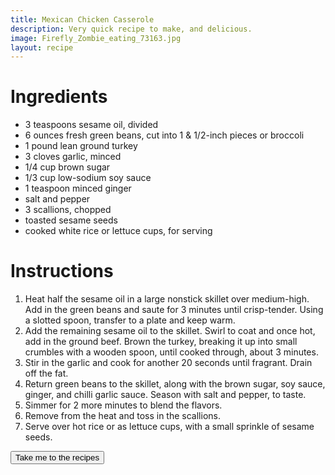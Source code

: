 ```yaml
---
title: Mexican Chicken Casserole
description: Very quick recipe to make, and delicious.
image: Firefly_Zombie_eating_73163.jpg
layout: recipe
---
```


<h1 class="text-secondary text-3xl my-2">Ingredients</h1>
<ul class="py-2">
    <li>3 teaspoons sesame oil, divided</li>
    <li>6 ounces fresh green beans, cut into 1 & 1/2-inch pieces or broccoli</li>
    <li>1 pound lean ground turkey</li>
    <li>3 cloves garlic, minced</li>
    <li>1/4 cup brown sugar</li>
    <li>1/3 cup low-sodium soy sauce</li>
    <li>1 teaspoon minced ginger</li>
    <li>salt and pepper</li>
    <li>3 scallions, chopped</li>
    <li>toasted sesame seeds</li>
    <li>cooked white rice or lettuce cups, for serving</li>
</ul>

<h1 class="text-secondary text-3xl my-2">Instructions</h1>
<ol class="py-2">
    <li>Heat half the sesame oil in a large nonstick skillet over medium-high. Add in the green
    beans and saute for 3 minutes until crisp-tender. Using a slotted spoon, transfer to a plate 
    and keep warm.</li>
    <li>Add the remaining sesame oil to the skillet. Swirl to coat and once hot, add in the ground 
    beef. Brown the turkey, breaking it up into small crumbles with a wooden spoon, until cooked through,
    about 3 minutes.</li>
    <li>Stir in the garlic and cook for another 20 seconds until fragrant. Drain off the fat.</li>
    <li>Return green beans to the skillet, along with the brown sugar, soy sauce, ginger, and chilli
    garlic sauce. Season with salt and pepper, to taste.</li>
    <li>Simmer for 2 more minutes to blend the flavors.</li>
    <li>Remove from the heat and toss in the scallions.</li>
    <li>Serve over hot rice or as lettuce cups, with a small sprinkle of sesame seeds.</li>
</ol>
<div>
    <a href="/recipe_list.html"><button class="btn btn-accent">Take me to the recipes</button></a>
</div>
